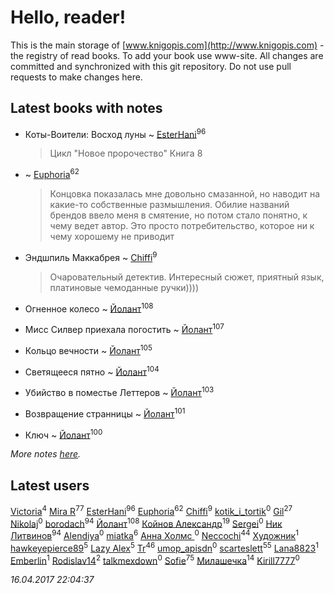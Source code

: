 # Hello, reader!
This is the main storage of [www.knigopis.com](http://www.knigopis.com) - the registry of read books.
To add your book use www-site. All changes are committed and synchronized with this git repository.
Do not use pull requests to make changes here.


## Latest books with notes
* Коты-Воители: Восход луны ~ [EsterHani](users/305/30558181-vkontakte)<sup>96</sup>
    > Цикл "Новое пророчество"
    > Книга 8

*  ~ [Euphoria](users/106/106304994652616315178-google)<sup>62</sup>
    > Концовка показалась мне довольно смазанной, но наводит на какие-то собственные размышления. Обилие названий брендов ввело меня в смятение, но потом стало понятно, к чему ведет автор. Это просто потребительство, которое ни к чему хорошему не приводит

* Эндшпиль Маккабрея ~ [Chiffi](users/105/105831994080785626680-google)<sup>9</sup>
    > Очаровательный детектив. Интересный сюжет, приятный язык,  платиновые чемоданные ручки))))

* Огненное колесо ~ [Йолант](users/104/104690883692185089260-google)<sup>108</sup>

* Мисс Силвер приехала погостить ~ [Йолант](users/104/104690883692185089260-google)<sup>107</sup>

* Кольцо вечности ~ [Йолант](users/104/104690883692185089260-google)<sup>105</sup>

* Светящееся пятно ~ [Йолант](users/104/104690883692185089260-google)<sup>104</sup>

* Убийство в поместье Леттеров ~ [Йолант](users/104/104690883692185089260-google)<sup>103</sup>

* Возвращение странницы ~ [Йолант](users/104/104690883692185089260-google)<sup>101</sup>

* Ключ ~ [Йолант](users/104/104690883692185089260-google)<sup>100</sup>


_More notes [here](latest_books_with_notes.md)._


## Latest users
[Victoria](users/792/79282053-vkontakte)<sup>4</sup> 
[Mira R](users/103/103293621948650602575-google)<sup>77</sup> 
[EsterHani](users/305/30558181-vkontakte)<sup>96</sup> 
[Euphoria](users/106/106304994652616315178-google)<sup>62</sup> 
[Chiffi](users/105/105831994080785626680-google)<sup>9</sup> 
[kotik_i_tortik](users/228/228946117-vkontakte)<sup>0</sup> 
[Gil](users/101/101934994962487087520-google)<sup>27</sup> 
[Nikolaj](users/158/1586184555042536-facebook)<sup>0</sup> 
[borodach](users/157/15706320-vkontakte)<sup>94</sup> 
[Йолант](users/104/104690883692185089260-google)<sup>108</sup> 
[Койнов Александр](users/414/414040473-vkontakte)<sup>19</sup> 
[Sergei](users/115/115838243207229578974-google)<sup>0</sup> 
[Ник Литвинов](users/241/241974816-vkontakte)<sup>94</sup> 
[Alendiya](users/203/20364039-vkontakte)<sup>0</sup> 
[miatka](users/351/35140437-vkontakte)<sup>6</sup> 
[Анна Холмс ](users/114/114387294992022174503-google)<sup>0</sup> 
[Neccochi](users/126/12601720503917094896-mailru)<sup>44</sup> 
[Художник](users/100/100004984741055-facebook)<sup>1</sup> 
[hawkeyepierce89](users/317/317314037-vkontakte)<sup>5</sup> 
[Lazy Alex](users/113/113945124059684992236-google)<sup>5</sup> 
[Tr](users/122/12282474-vkontakte)<sup>46</sup> 
[umop_apisdn](users/164/16458319-vkontakte)<sup>0</sup> 
[scarteslett](users/201/201967417-vkontakte)<sup>55</sup> 
[Lana8823](users/113/113826235431340935361-google)<sup>1</sup> 
[Emberlin](users/581/581971778624196-facebook)<sup>1</sup> 
[Rodislav14](users/663/66370451-twitter)<sup>2</sup> 
[talkmexdown](users/110/1103426989-twitter)<sup>0</sup> 
[Sofie](users/485/48568611-vkontakte)<sup>75</sup> 
[Милашечка](users/200/200601396-vkontakte)<sup>14</sup> 
[Kirill7777](users/104/104871900858705020296-google)<sup>0</sup> 


_16.04.2017 22:04:37_
